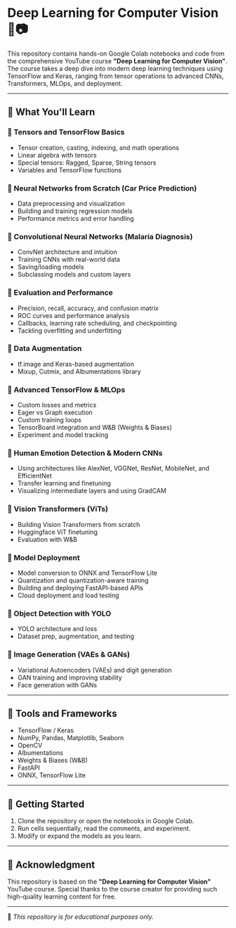 # Deep Learning for Computer Vision 🧠📷

This repository contains hands-on Google Colab notebooks and code from the comprehensive YouTube course **"Deep Learning for Computer Vision"**. The course takes a deep dive into modern deep learning techniques using TensorFlow and Keras, ranging from tensor operations to advanced CNNs, Transformers, MLOps, and deployment.

---

## 🎯 What You'll Learn

### 🔹 Tensors and TensorFlow Basics
- Tensor creation, casting, indexing, and math operations
- Linear algebra with tensors
- Special tensors: Ragged, Sparse, String tensors
- Variables and TensorFlow functions

### 🔹 Neural Networks from Scratch (Car Price Prediction)
- Data preprocessing and visualization
- Building and training regression models
- Performance metrics and error handling

### 🔹 Convolutional Neural Networks (Malaria Diagnosis)
- ConvNet architecture and intuition
- Training CNNs with real-world data
- Saving/loading models
- Subclassing models and custom layers

### 🔹 Evaluation and Performance
- Precision, recall, accuracy, and confusion matrix
- ROC curves and performance analysis
- Callbacks, learning rate scheduling, and checkpointing
- Tackling overfitting and underfitting

### 🔹 Data Augmentation
- tf.image and Keras-based augmentation
- Mixup, Cutmix, and Albumentations library

### 🔹 Advanced TensorFlow & MLOps
- Custom losses and metrics
- Eager vs Graph execution
- Custom training loops
- TensorBoard integration and W&B (Weights & Biases)
- Experiment and model tracking

### 🔹 Human Emotion Detection & Modern CNNs
- Using architectures like AlexNet, VGGNet, ResNet, MobileNet, and EfficientNet
- Transfer learning and finetuning
- Visualizing intermediate layers and using GradCAM

### 🔹 Vision Transformers (ViTs)
- Building Vision Transformers from scratch
- Huggingface ViT finetuning
- Evaluation with W&B

### 🔹 Model Deployment
- Model conversion to ONNX and TensorFlow Lite
- Quantization and quantization-aware training
- Building and deploying FastAPI-based APIs
- Cloud deployment and load testing

### 🔹 Object Detection with YOLO
- YOLO architecture and loss
- Dataset prep, augmentation, and testing

### 🔹 Image Generation (VAEs & GANs)
- Variational Autoencoders (VAEs) and digit generation
- GAN training and improving stability
- Face generation with GANs


---

## 🔧 Tools and Frameworks

- TensorFlow / Keras
- NumPy, Pandas, Matplotlib, Seaborn
- OpenCV
- Albumentations
- Weights & Biases (W&B)
- FastAPI
- ONNX, TensorFlow Lite

---

## 🚀 Getting Started

1. Clone the repository or open the notebooks in Google Colab.
2. Run cells sequentially, read the comments, and experiment.
3. Modify or expand the models as you learn.

---

## 🙏 Acknowledgment

This repository is based on the **"Deep Learning for Computer Vision"** YouTube course. Special thanks to the course creator for providing such high-quality learning content for free.

---

📌 *This repository is for educational purposes only.*

